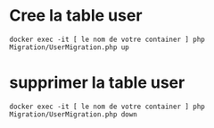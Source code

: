 
# Cree la table user

`docker exec -it [ le nom de votre container ] php Migration/UserMigration.php up` 

# supprimer la table user

`docker exec -it [ le nom de votre container ] php Migration/UserMigration.php down`
  